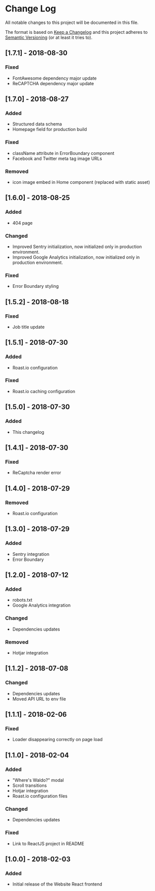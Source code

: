 # Change Log
All notable changes to this project will be documented in this file.

The format is based on [Keep a Changelog](http://keepachangelog.com/)
and this project adheres to [Semantic Versioning](http://semver.org/) (or at least it tries to).

## [1.7.1] - 2018-08-30
### Fixed
- FontAwesome dependency major update
- ReCAPTCHA dependency major update

## [1.7.0] - 2018-08-27
### Added
- Structured data schema
- Homepage field for production build
### Fixed
- className attribute in ErrorBoundary component
- Facebook and Twitter meta tag image URLs
### Removed
- icon image embed in Home component (replaced with static asset)

## [1.6.0] - 2018-08-25
### Added
- 404 page
### Changed
- Improved Sentry initialization, now initialized only in production environment.
- Improved Google Analytics initialization, now initialized only in production environment.
### Fixed
- Error Boundary styling

## [1.5.2] - 2018-08-18
### Fixed
- Job title update

## [1.5.1] - 2018-07-30
### Added
- Roast.io configuration
### Fixed
- Roast.io caching configuration

## [1.5.0] - 2018-07-30
### Added
- This changelog

## [1.4.1] - 2018-07-30
### Fixed
- ReCaptcha render error

## [1.4.0] - 2018-07-29
### Removed
- Roast.io configuration

## [1.3.0] - 2018-07-29
### Added
- Sentry integration
- Error Boundary

## [1.2.0] - 2018-07-12
### Added
- robots.txt
- Google Analytics integration
### Changed
- Dependencies updates
### Removed
- Hotjar integration

## [1.1.2] - 2018-07-08
### Changed
- Dependencies updates
- Moved API URL to env file

## [1.1.1] - 2018-02-06
### Fixed
- Loader disappearing correctly on page load

## [1.1.0] - 2018-02-04
### Added
- "Where's Waldo?" modal
- Scroll transitions
- Hotjar integration
- Roast.io configuration files
### Changed
- Dependencies updates
### Fixed
- Link to ReactJS project in README

## [1.0.0] - 2018-02-03
### Added
- Initial release of the Website React frontend
